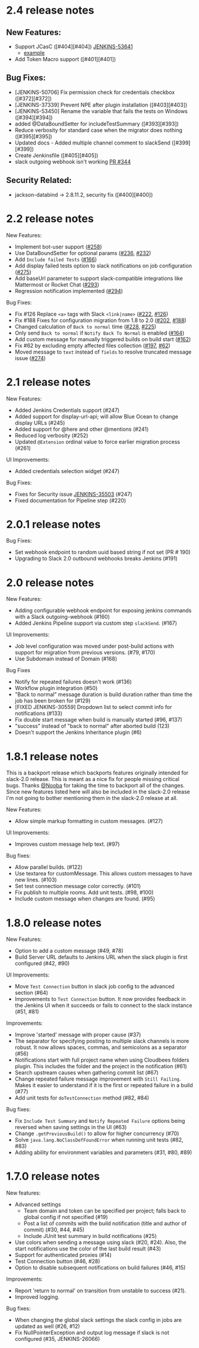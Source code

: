 # 2.4 release notes

## New Features:

- Support JCasC ([#404][#404]) [JENKINS-53641](https://issues.jenkins-ci.org/browse/JENKINS-53641)
  - [example](/README.md#configuration-as-code)
- Add Token Macro support ([#401][#401])

## Bug Fixes:

- [JENKINS-50706] Fix permission check for credentials checkbox ([#372][#372])
- [JENKINS-37339] Prevent NPE after plugin installation ([#403][#403])
- [JENKINS-53450] Rename the variable that fails the tests on Windows ([#394][#394])
- added @DataBoundSetter for includeTestSummary ([#393][#393])
- Reduce verbosity for standard case when the migrator does nothing ([#395][#395])
- Updated docs - Added multiple channel comment to slackSend ([#399][#399])
- Create Jenkinsfile ([#405][#405])
- slack outgoing webhook isn't working [PR #344](https://github.com/jenkinsci/slack-plugin/pull/344)

## Security Related:

- jackson-databind -> 2.8.11.2, security fix ([#400][#400])

# 2.2 release notes

New Features:

- Implement bot-user support ([#258][#258])
- Use DataBoundSetter for optional params ([#236][#236], [#232][#232])
- Add `Include failed Tests` ([#166][#166])
- Add display failed tests option to slack notifications on job configuration
  ([#275][#275])
- Add baseUrl parameter to support slack-compatible integrations like Mattermost
  or Rocket Chat ([#293][#293])
- Regression notification implemented ([#294][#294])

Bug Fixes:

- Fix #126 Replace `<a>` tags with Slack `<link|name>` ([#222][#222],
  [#126][#126])
- Fix #188 Fixes for configuration migration from 1.8 to 2.0 ([#202][#202],
  [#188][#188])
- Changed calculation of `Back to normal` time ([#228][#228], [#225][#225])
- Only send `Back to normal` if `Notify Back To Normal` is enabled
  ([#164][#164])
- Add custom message for manually triggered builds on build start ([#162][#162])
- Fix #62 by excluding empty affected files collection ([#197][#197],
  [#62][#62])
- Moved message to `text` instead of `fields` to resolve truncated message issue
  ([#274][#274])

[#126]: https://github.com/jenkinsci/slack-plugin/issues/126
[#162]: https://github.com/jenkinsci/slack-plugin/issues/162
[#164]: https://github.com/jenkinsci/slack-plugin/issues/164
[#166]: https://github.com/jenkinsci/slack-plugin/issues/166
[#188]: https://github.com/jenkinsci/slack-plugin/issues/188
[#197]: https://github.com/jenkinsci/slack-plugin/issues/197
[#202]: https://github.com/jenkinsci/slack-plugin/issues/202
[#222]: https://github.com/jenkinsci/slack-plugin/issues/222
[#225]: https://github.com/jenkinsci/slack-plugin/issues/225
[#228]: https://github.com/jenkinsci/slack-plugin/issues/228
[#232]: https://github.com/jenkinsci/slack-plugin/issues/232
[#236]: https://github.com/jenkinsci/slack-plugin/issues/236
[#258]: https://github.com/jenkinsci/slack-plugin/issues/258
[#274]: https://github.com/jenkinsci/slack-plugin/issues/274
[#275]: https://github.com/jenkinsci/slack-plugin/issues/275
[#293]: https://github.com/jenkinsci/slack-plugin/issues/293
[#294]: https://github.com/jenkinsci/slack-plugin/issues/294
[#62]: https://github.com/jenkinsci/slack-plugin/issues/62

# 2.1 release notes

New Features:

- Added Jenkins Credentials support (#247)
- Added support for display-url-api; will allow Blue Ocean to change display
  URLs (#245)
- Added support for @here and other @mentions (#241)
- Reduced log verbosity (#252)
- Updated `@Extension` ordinal value to force earlier migration process (#261)

UI Improvements:

-  Added credentials selection widget (#247)

Bug Fixes:

- Fixes for Security issue [JENKINS-35503][JENKINS-35503] (#247)
- Fixed documentation for Pipeline step (#220)

[JENKINS-35503]: https://issues.jenkins-ci.org/browse/JENKINS-35503

# 2.0.1 release notes

Bug Fixes:

- Set webhook endpoint to random uuid based string if not set (PR # 190)
- Upgrading to Slack 2.0 outbound webhooks breaks Jenkins  (#191)

# 2.0 release notes

New Features:

- Adding configurable webhook endpoint for exposing jenkins commands with a
  Slack outgoing-webhook (#160)
- Added Jenkins Pipeline support via custom step `slackSend`. (#167)

UI Improvements:

- Job level configuration was moved under post-build actions with support for
  migration from previous versions. (#79, #170)
- Use Subdomain instead of Domain (#168)

Bug Fixes

- Notify for repeated failures doesn't work (#136)
- Workflow plugin integration (#50)
- "Back to normal" message duration is build duration rather than time the job
  has been broken for (#129)
- [FIXED JENKINS-30559] Dropdown list to select commit info for notifications
  (#133)
- Fix double start message when build is manually started (#96, #137)
- "success" instead of "back to normal" after aborted build (123)
- Doesn't support the Jenkins Inheritance plugin (#6)


# 1.8.1 release notes

This is a backport release which backports features originally intended for
slack-2.0 release.  This is meant as a nice fix for people missing critical
bugs.  Thanks [@Nooba](https://github.com/Nooba/) for taking the time to
backport all of the changes.  Since new features listed here will also be
included in the slack-2.0 release I'm not going to bother mentioning them in the
slack-2.0 release at all.

New Features:

- Allow simple markup formatting in custom messages. (#127)

UI Improvements:

- Improves custom message help text. (#97)

Bug fixes:

- Allow parallel builds. (#122)
- Use textarea for customMessage.  This allows custom messages to have new
  lines. (#103)
- Set test connection message color correctly. (#101)
- Fix publish to multiple rooms. Add unit tests. (#98, #100)
- Include custom message when changes are found. (#95)

# 1.8.0 release notes

New Features:

- Option to add a custom message (#49, #78)
- Build Server URL defaults to Jenkins URL when the slack plugin is first
  configured (#42, #90)

UI Improvements:

- Move `Test Connection` button in slack job config to the advanced section
  (#64)
- Improvements to `Test Connection` button.  It now provides feedback in the
  Jenkins UI when it succeeds or fails to connect to the slack instance (#51,
  #81)

Improvements:

- Improve 'started' message with proper cause (#37)
- The separator for specifying posting to multiple slack channels is more
  robust.  It now allows spaces, commas, and semicolons as a separator (#56)
- Notifications start with full project name when using Cloudbees folders
  plugin.  This includes the folder and the project in the notification (#61)
- Search upstream causes when gathering commit list (#67)
- Change repeated failure message improvement with `Still Failing`.  Makes it
  easier to understand if it is the first or repeated failure in a build (#77)
- Add unit tests for `doTestConnection` method (#82, #84)

Bug fixes:

- Fix `Include Test Summary` and `Notify Repeated Failure` options being
  reversed when saving settings in the UI (#63)
- Change `.getPreviousBuild()` to allow for higher concurrency (#70)
- Solve `java.lang.NoClassDefFoundError` when running unit tests (#82, #83)
- Adding ability for environment variables and parameters (#31, #80, #89)

# 1.7.0 release notes

New features:

- Advanced settings
  - Team domain and token can be specified per project; falls back to global
    config if not specified (#19)
  - Post a list of commits with the build notification (title and author of
    commit) (#30, #44, #45)
  - Include JUnit test summary in build notifications (#25)
- Use colors when sending a message using slack (#20, #24).  Also, the start
  notifications use the color of the last build result (#43)
- Support for authenticated proxies (#14)
- Test Connection button (#46, #28)
- Option to disable subsequent notifications on build failures (#46, #15)

Improvements:

- Report 'return to normal' on transition from unstable to success (#21).
- Improved logging.

Bug fixes:

- When changing the global slack settings the slack config in jobs are updated
  as well (#26, #12)
- Fix NullPointerException and output log message if slack is not configured
  (#35, JENKINS-26066)
